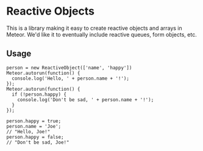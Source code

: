 # Reactive Objects

This is a library making it easy to create reactive objects and arrays in Meteor.
We'd like it to eventually include reactive queues, form objects, etc.

## Usage

```
person = new ReactiveObject(['name', 'happy'])
Meteor.autorun(function() {
  console.log('Hello, ' + person.name + '!');
});
Meteor.autorun(function() {
  if (!person.happy) {
    console.log('Don't be sad, ' + person.name + '!');
  }
});

person.happy = true;
person.name = 'Joe';
// "Hello, Joe!"
person.happy = false;
// "Don't be sad, Joe!"
```

